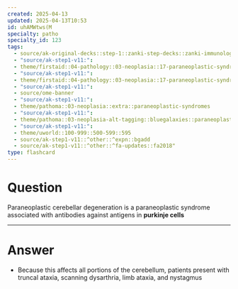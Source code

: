 ```yaml
---
created: 2025-04-13
updated: 2025-04-13T10:53
id: uhAMWtws(M
specialty: patho
specialty_id: 123
tags:
  - source/ak-original-decks::step-1::zanki-step-decks::zanki-immunology-+-general-pathology::pathoma-chapter-3-(neoplasia)
  - "source/ak-step1-v11:": 
  - theme/firstaid::04-pathology::03-neoplasia::17-paraneoplastic-syndromes
  - "source/ak-step1-v11:": 
  - theme/firstaid::04-pathology::03-neoplasia::17-paraneoplastic-syndromes::cerebellar-degeneration
  - "source/ak-step1-v11:": 
  - source/ome-banner
  - "source/ak-step1-v11:": 
  - theme/pathoma::03-neoplasia::extra::paraneoplastic-syndromes
  - "source/ak-step1-v11:": 
  - theme/pathoma::03-neoplasia-alt-tagging::bluegalaxies::paraneoplastic-syndromes
  - "source/ak-step1-v11:": 
  - theme/uworld::100-999::500-599::595
  - source/ak-step1-v11::^other::^expn::bgadd
  - source/ak-step1-v11::^other::^fa-updates::fa2018"
type: flashcard
---
```


# Question
Paraneoplastic cerebellar degeneration is a paraneoplastic syndrome associated with antibodies against antigens in **purkinje cells**

---

# Answer
- Because this affects all portions of the cerebellum, patients present with truncal ataxia, scanning dysarthria, limb ataxia, and nystagmus
